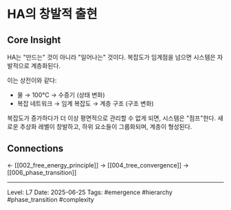 # HA의 창발적 출현

## Core Insight
HA는 "만드는" 것이 아니라 "일어나는" 것이다. 복잡도가 임계점을 넘으면 시스템은 자발적으로 계층화된다.

이는 상전이와 같다:
- 물 → 100°C → 수증기 (상태 변화)
- 복잡 네트워크 → 임계 복잡도 → 계층 구조 (구조 변화)

복잡도가 증가하다가 더 이상 평면적으로 관리할 수 없게 되면, 시스템은 "점프"한다. 새로운 추상화 레벨이 창발하고, 하위 요소들이 그룹화되며, 계층이 형성된다.

## Connections
← [[002_free_energy_principle]]
→ [[004_tree_convergence]]
→ [[006_phase_transition]]

---
Level: L7
Date: 2025-06-25
Tags: #emergence #hierarchy #phase_transition #complexity